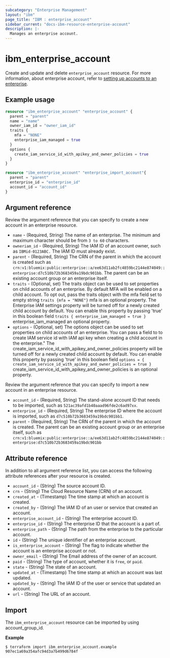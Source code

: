 ```yaml
---
subcategory: "Enterprise Management"
layout: "ibm"
page_title: "IBM : enterprise_account"
sidebar_current: "docs-ibm-resource-enterprise-account"
description: |-
  Manages an enterprise account.
---
```


# ibm_enterprise_account

Create and update and delete `enterprise_account` resource. For more information, about enterprise account, refer to [setting up accounts to an enterprise](https://cloud.ibm.com/docs/account?topic=account-enterprise-add).

## Example usage

```terraform
resource "ibm_enterprise_account" "enterprise_account" {
  parent = "parent"
  name = "name"
  owner_iam_id = "owner_iam_id"
  traits {
    mfa = "NONE"
    enterprise_iam_managed = true
  }
  options {
    create_iam_service_id_with_apikey_and_owner_policies = true
  }
}

resource "ibm_enterprise_account" "enterprise_import_account"{
  parent = "parent"
  enterprise_id = "enterprise_id"
  account_id = "account_id"
}
```

## Argument reference

Review the argument reference that you can specify to create a new account in an enterprise resource.

- `name` - (Required, String) The name of an enterprise. The minimum and maximum character should be from `3 to 60` characters.
- `owneriam_id` - (Required, String) The IAM ID of an account owner, such as `IBMid-0123ABC.` The IAM ID must already exist.
- `parent` - (Required, String) The CRN of the parent in which the account is created such as `crn:v1:bluemix:public:enterprise::a/ee63d11ab2fc4859bc2144e874049::enterprise:d7c510b72b3683459a19bdc901bb`. The parent can be an existing account group or an enterprise itself.
- `traits` - (Optional, set) The traits object can be used to set properties on child accounts of an enterprise. 
By default MFA will be enabled on a child account. To opt out, pass the traits object with the mfa field set to empty string `traits {mfa = "NONE"}` mfa is an optional property.
The Enterprise IAM settings property will be turned off for a newly created child account by default. You can enable this property by passing 'true' in this boolean field `traits { enterprise_iam_managed = true }` enterprise_iam_managed an optional property.
- `options` - (Optional, set) The options object can be used to set properties on child accounts of an enterprise. You can pass a field to to create IAM service id with IAM api key when creating a child account in the enterprise."
The create_iam_service_id_with_apikey_and_owner_policies property will be turned off for a newly created child account by default. You can enable this property by passing 'true' in this boolean field `options = { create_iam_service_id_with_apikey_and_owner_policies = true }` create_iam_service_id_with_apikey_and_owner_policies is an optional property.

Review the argument reference that you can specify to import a new account in an enterprise resource. 

- `account_id` - (Required, String) The stand-alone account ID that needs to be imported, such as `521ac39afd1b40aaad96fde2c6ad97xx`.
- `enterprise_id` - (Required, String) The enterprise ID where the account is imported, such as `d7c510b72b3683459a19bdc901bb1`.
- `parent` - (Required, String) The CRN of the parent in which the account is created. The parent can be an existing account group or an enterprise itself, such as `crn:v1:bluemix:public:enterprise::a/ee63d11ab2fc4859bc2144e874049::enterprise:d7c510b72b3683459a19bdc901bb`

## Attribute reference

In addition to all argument reference list, you can access the following attribute references after your resource is created. 

- `account_id` - (String) The source account ID.
- `crn` - (String) The Cloud Resource Name (CRN) of an account.
- `created_at` - (Timestamp) The time stamp at which an account is created.
- `created_by` - (String) The IAM ID of an user or service that created an account.
- `enterprise_account_id` - (String) The enterprise account ID.
- `enterprise_id` - (String) The enterprise ID that the account is a part of.
- `enterprise_path` - (String) The path from the enterprise to the particular account.
- `id` - (String) The unique identifier of an enterprise account.
- `is_enterprise_account` - (String) The flag to indicate whether the account is an enterprise account or not.
- `owner_email` - (String) The Email address of the owner of an account.
- `paid` - (String) The type of account, whether it is `free`, or `paid`.
- `state` - (String) The state of an account.
- `updated_at` - (Timestamp) The time stamp at which an account was last updated.
- `updated_by` - (String) The IAM ID of the user or service that updated an account.
- `url` - (String) The URL of an account.

## Import

The `ibm_enterprise_account` resource can be imported by using account_group_id.

**Example**

```
$ terraform import ibm_enterprise_account.example 907ec1a69a354afc94d3a7b499d6784f
```
